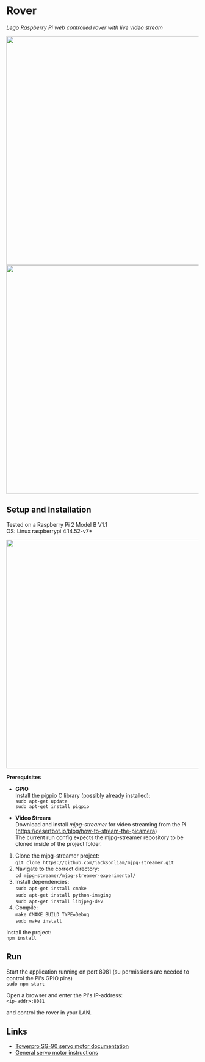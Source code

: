 # Rover
*Lego Raspberry Pi web controlled rover with live video stream*

<img src="https://raw.githubusercontent.com/ynnckth/rover/master/docs/rover.JPG" width="600">
<img src="https://raw.githubusercontent.com/ynnckth/rover/master/docs/cockpit_screenshot.png" width="600">

## Setup and Installation
Tested on a Raspberry Pi 2 Model B V1.1  
OS: Linux raspberrypi 4.14.52-v7+

<img src="https://raw.githubusercontent.com/ynnckth/rover/master/docs/setup_schema.png" width="600">


**Prerequisites**

- **GPIO**  
Install the pigpio C library (possibly already installed):  
`sudo apt-get update`  
`sudo apt-get install pigpio`    

- **Video Stream**  
Download and install *mjpg-streamer* for video streaming from the Pi (https://desertbot.io/blog/how-to-stream-the-picamera)  
The current run config expects the mjpg-streamer repository to be cloned inside of the project folder.  

1. Clone the mjpg-streamer project:   
`git clone https://github.com/jacksonliam/mjpg-streamer.git`
2. Navigate to the correct directory:   
`cd mjpg-streamer/mjpg-streamer-experimental/`
3. Install dependencies:  
`sudo apt-get install cmake`  
`sudo apt-get install python-imaging`  
`sudo apt-get install libjpeg-dev`  
4. Compile:  
`make CMAKE_BUILD_TYPE=Debug`  
`sudo make install`


Install the project:  
`npm install`

## Run
Start the application running on port 8081 (su permissions are needed to control the Pi's GPIO pins)  
`sudo npm start`  

Open a browser and enter the Pi's IP-address:  
`<ip-addr>:8081`

and control the rover in your LAN.


## Links
- [Towerpro SG-90 servo motor documentation](https://components101.com/servo-motor-basics-pinout-datasheet])
- [General servo motor instructions](http://pcbheaven.com/wikipages/How_RC_Servos_Works/)